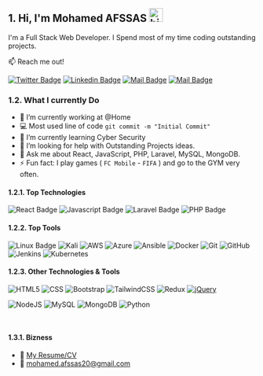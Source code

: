 ## 1. Hi, I'm Mohamed AFSSAS <img src="https://user-images.githubusercontent.com/1303154/88677602-1635ba80-d120-11ea-84d8-d263ba5fc3c0.gif" width="28px" height="28px" alt="hi">


I'm a Full Stack Web Developer. I Spend most of my time coding outstanding projects.

:mailbox: Reach me out!

[![Twitter Badge](https://img.shields.io/badge/-Mohamed-1ca0f1?style=flat&labelColor=1ca0f1&logo=twitter&logoColor=white&link=https://twitter.com/afssas_mohamed)](https://twitter.com/afssas_mohamed)  [![Linkedin Badge](https://img.shields.io/badge/-Mohamed-0e76a8?style=flat&labelColor=0e76a8&logo=linkedin&logoColor=white)](https://www.linkedin.com/in/mohamed-afssas-04030a269/) 
[![Mail Badge](https://img.shields.io/badge/-@afssas_mohamed-e84393?style=flat&labelColor=e84393&logo=instagram&logoColor=white)](https://www.instagram.com/afssas_mohamed/) 
[![Mail Badge](https://img.shields.io/badge/-Mohamed-c0392b?style=flat&labelColor=c0392b&logo=gmail&logoColor=white)](mailto:mohamed.afssas20@gmail.com)


### 1.2. What I currently Do

<!-- -



-  -->

- 🔭 I’m currently working at @Home
- :computer: Most used line of code `git commit -m "Initial Commit"`
- 🌱 I’m currently learning Cyber Security
- 🤔 I’m looking for help with Outstanding Projects ideas.
- 💬 Ask me about React, JavaScript, PHP, Laravel, MySQL, MongoDB.
- ⚡ Fun fact: I play games ( `FC Mobile` - `FIFA` ) and go to the GYM very often.

#### 1.2.1. Top Technologies

![React Badge](https://img.shields.io/badge/-React-61DBFB?style=for-the-badge&labelColor=black&logo=react&logoColor=61DBFB)
![Javascript Badge](https://img.shields.io/badge/-Javascript-F0DB4F?style=for-the-badge&labelColor=black&logo=javascript&logoColor=F0DB4F)
![Laravel Badge](https://img.shields.io/badge/-Laravel-%23FF2D20?style=for-the-badge&labelColor=black&logo=laravel&logoColor=F9322C)
![PHP Badge](https://img.shields.io/badge/-php-4F5B93?style=for-the-badge&labelColor=black&logo=php&logoColor=4F5B93)
<br />

#### 1.2.2. Top Tools
![Linux Badge](https://img.shields.io/badge/Linux-FCC624?style=for-the-badge&logo=linux&logoColor=black)
![Kali](https://img.shields.io/badge/Kali-268BEE?style=for-the-badge&logo=kalilinux&logoColor=white)
![AWS](https://img.shields.io/badge/AWS-%23FF9900.svg?style=for-the-badge&logo=amazon-aws&logoColor=white)
![Azure](https://img.shields.io/badge/azure-%230072C6.svg?style=for-the-badge&logo=microsoftazure&logoColor=white)
![Ansible](https://img.shields.io/badge/ansible-%231A1918.svg?style=for-the-badge&logo=ansible&logoColor=white)
![Docker](https://img.shields.io/badge/docker-%230db7ed.svg?style=for-the-badge&logo=docker&logoColor=white)
![Git](https://img.shields.io/badge/git-%23F05033.svg?style=for-the-badge&logo=git&logoColor=white)
![GitHub](https://img.shields.io/badge/github-%23121011.svg?style=for-the-badge&logo=github&logoColor=white)
![Jenkins](https://img.shields.io/badge/jenkins-%232C5263.svg?style=for-the-badge&logo=jenkins&logoColor=white)
![Kubernetes](https://img.shields.io/badge/kubernetes-%23326ce5.svg?style=for-the-badge&logo=kubernetes&logoColor=white)


#### 1.2.3. Other Technologies & Tools
![HTML5](https://img.shields.io/badge/html5-%23E34F26.svg?style=for-the-badge&logo=html5&logoColor=white)
![CSS](https://img.shields.io/badge/css-%231572B6.svg?style=for-the-badge&logo=css3&logoColor=white)
![Bootstrap](https://img.shields.io/badge/bootstrap-%238511FA.svg?style=for-the-badge&logo=bootstrap&logoColor=white)
![TailwindCSS](https://img.shields.io/badge/tailwindcss-%2338B2AC.svg?style=for-the-badge&logo=tailwind-css&logoColor=white)
![Redux](https://img.shields.io/badge/redux-%23593d88.svg?style=for-the-badge&logo=redux&logoColor=white)
[![jQuery](https://img.shields.io/badge/jquery-%230769AD.svg?style=for-the-badge&logo=jquery&logoColor=white)](#)
<br />

![NodeJS](https://img.shields.io/badge/node.js-6DA55F?style=for-the-badge&logo=node.js&logoColor=white)
![MySQL](https://img.shields.io/badge/mysql-%2300f.svg?style=for-the-badge&logo=mysql&logoColor=white)
![MongoDB](https://img.shields.io/badge/MongoDB-%234ea94b.svg?style=for-the-badge&logo=mongodb&logoColor=white)
![Python](https://img.shields.io/badge/python-3670A0?style=for-the-badge&logo=python&logoColor=ffdd54)

<br />


#### 1.3.1. Bizness
- :paperclip: [My Resume/CV](https://github.com/AFS19/AFS19/blob/main/resumes/MOHAMED%20AFSSAS%20Resume%20v3.0.pdf)
- :email: mohamed.afssas20@gmail.com
